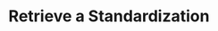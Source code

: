 ---
title: Retrieve a Standardization
excerpt: >-
  Retrieve the standardization results of a document by providing the document's
  ID.
api:
  file: openapi-(2).json
  operationId: get_standardization
hidden: false
---